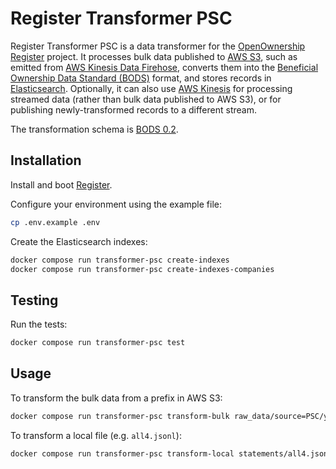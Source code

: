 # Register Transformer PSC

Register Transformer PSC is a data transformer for the [OpenOwnership](https://www.openownership.org/en/) [Register](https://github.com/openownership/register) project.
It processes bulk data published to [AWS S3](https://aws.amazon.com/s3/), such as emitted from [AWS Kinesis Data Firehose](https://aws.amazon.com/kinesis/data-firehose/), converts them into the [Beneficial Ownership Data Standard (BODS)](https://www.openownership.org/en/topics/beneficial-ownership-data-standard/) format, and stores records in [Elasticsearch](https://www.elastic.co/elasticsearch/). Optionally, it can also use [AWS Kinesis](https://aws.amazon.com/kinesis/) for processing streamed data (rather than bulk data published to AWS S3), or for publishing newly-transformed records to a different stream.

The transformation schema is [BODS 0.2](https://standard.openownership.org/en/0.2.0/schema/schema-browser.html).

## Installation

Install and boot [Register](https://github.com/openownership/register).

Configure your environment using the example file:

```sh
cp .env.example .env
```

Create the Elasticsearch indexes:

```sh
docker compose run transformer-psc create-indexes
docker compose run transformer-psc create-indexes-companies
```

## Testing

Run the tests:

```sh
docker compose run transformer-psc test
```

## Usage

To transform the bulk data from a prefix in AWS S3:

```sh
docker compose run transformer-psc transform-bulk raw_data/source=PSC/year=2023/month=10/day=06/
```

To transform a local file (e.g. `all4.jsonl`):

```sh
docker compose run transformer-psc transform-local statements/all4.jsonl
```
